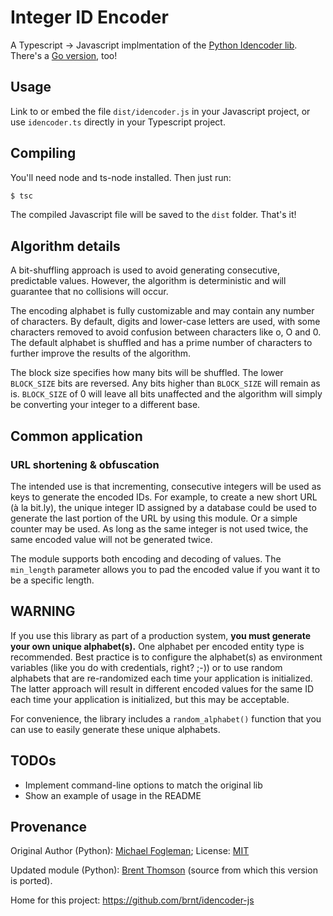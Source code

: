 Integer ID Encoder
===================

A Typescript -> Javascript implmentation of the [Python Idencoder
lib](https://github.com/brnt/idencoder). There's a [Go version](https://github.com/brnt/idencoder-go), too!

## Usage
Link to or embed the file `dist/idencoder.js` in your Javascript project, or use `idencoder.ts` directly in your Typescript project.

## Compiling
You'll need node and ts-node installed. Then just run:

```sh
$ tsc
```

The compiled Javascript file will be saved to the `dist` folder. That's it!

## Algorithm details

A bit-shuffling approach is used to avoid generating consecutive, predictable
values. However, the algorithm is deterministic and will guarantee that no
collisions will occur.

The encoding alphabet is fully customizable and may contain any number of
characters. By default, digits and lower-case letters are used, with some
characters removed to avoid confusion between characters like o, O and 0. The
default alphabet is shuffled and has a prime number of characters to further
improve the results of the algorithm.

The block size specifies how many bits will be shuffled. The lower `BLOCK_SIZE`
bits are reversed. Any bits higher than `BLOCK_SIZE` will remain as is.
`BLOCK_SIZE` of 0 will leave all bits unaffected and the algorithm will simply
be converting your integer to a different base.

## Common application

### URL shortening & obfuscation
The intended use is that incrementing, consecutive integers will be used as
keys to generate the encoded IDs. For example, to create a new short URL (à la
bit.ly), the unique integer ID assigned by a database could be used to generate
the last portion of the URL by using this module. Or a simple counter may be
used. As long as the same integer is not used twice, the same encoded value
will not be generated twice.

The module supports both encoding and decoding of values. The `min_length`
parameter allows you to pad the encoded value if you want it to be a specific
length.

## WARNING ###

If you use this library as part of a production system, **you must generate
your own unique alphabet(s).** One alphabet per encoded entity type is
recommended. Best practice is to configure the alphabet(s) as environment
variables (like you do with credentials, right? ;-)) or to use random alphabets
that are re-randomized each time your application is initialized. The latter
approach will result in different encoded values for the same ID each time your
application is initialized, but this may be acceptable.

For convenience, the library includes a `random_alphabet()` function that you
can use to easily generate these unique alphabets.


## TODOs
* Implement command-line options to match the original lib
* Show an example of usage in the README

## Provenance


Original Author (Python): [Michael Fogleman](http://code.activestate.com/recipes/576918/);
License: [MIT](https://opensource.org/licenses/MIT)

Updated module (Python): [Brent Thomson](https://github.com/brnt/idencoder) (source from which this version is ported).

Home for this project: https://github.com/brnt/idencoder-js


